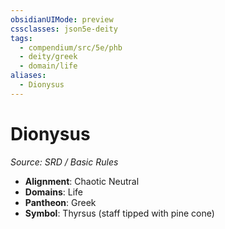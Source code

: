 ```yaml
---
obsidianUIMode: preview
cssclasses: json5e-deity
tags:
  - compendium/src/5e/phb
  - deity/greek
  - domain/life
aliases:
  - Dionysus
---
```

# Dionysus
*Source: SRD / Basic Rules* 

- **Alignment**: Chaotic Neutral
- **Domains**: Life
- **Pantheon**: Greek
- **Symbol**: Thyrsus (staff tipped with pine cone)